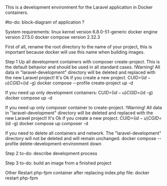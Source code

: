 This is a development environment for the Laravel application in Docker containers.

#to-do: block-diagram of application ?

System requirements:
linux kernel version 6.8.0-51-generic
docker engine version 27.5.0
docker compose version 2.32.3

First of all, rename the root directory to the name of your project, this is important because docker will use this name when building images.

Step 1
Up all development containers with composer create-project.
This is the default behavior and should be used in all standard cases.
!Warning! All data in "laravel-development" directory will be deleted and replaced with the new Laravel project! It's Ok if you create a new project.
CUID=$(id -u) CGID=$(id -g) docker compose --profile create-project up -d

If you need up only development containers:
CUID=$(id -u) CGID=$(id -g) docker compose up -d

If you need up only composer container to create-project.
!Warning! All data in "laravel-development" directory will be deleted and replaced with the new Laravel project! It's Ok if you create a new project.
CUID=$(id -u) CGID=$(id -g) docker compose up composer -d

If you need to delete all containers and network.
The "laravel-development" directory will not be deleted and will remain unchanged.
docker compose --profile delete-development-environment down

Step 2
to-do: describe development process

Step 3
to-do: build an image from a finished project

Other
Restart php-fpm container after replacing index.php file:
docker restart php-fpm